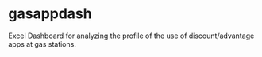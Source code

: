 # gasappdash
 Excel Dashboard for analyzing the profile of the use of discount/advantage apps at gas stations.
